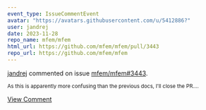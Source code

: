 ```yaml
---
event_type: IssueCommentEvent
avatar: "https://avatars.githubusercontent.com/u/5412886?"
user: jandrej
date: 2023-11-28
repo_name: mfem/mfem
html_url: https://github.com/mfem/mfem/pull/3443
repo_url: https://github.com/mfem/mfem
---
```


<a href='https://github.com/jandrej' target='_blank'>jandrej</a> commented on issue <a href='https://github.com/mfem/mfem/pull/3443' target='_blank'>mfem/mfem#3443</a>.

<small>As this is apparently more confusing than the previous docs, I'll close the PR....</small>

<a href='https://github.com/mfem/mfem/pull/3443' target='_blank'>View Comment</a>